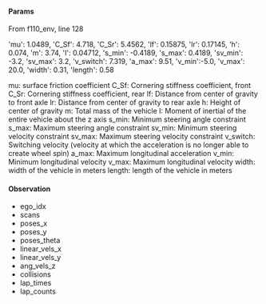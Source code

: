 
#### Params

From f110_env,
line 128

'mu': 1.0489, 
'C_Sf': 4.718, 
'C_Sr': 5.4562, 
'lf': 0.15875, 
'lr': 0.17145, 
'h': 0.074, 
'm': 3.74, 
'I': 0.04712, 
's_min': -0.4189, 
's_max': 0.4189, 
'sv_min': -3.2, 
'sv_max': 3.2, 
'v_switch': 7.319, 
'a_max': 9.51, 
'v_min':-5.0, 
'v_max': 20.0, 
'width': 0.31, 
'length': 0.58

mu: surface friction coefficient
C_Sf: Cornering stiffness coefficient, front
C_Sr: Cornering stiffness coefficient, rear
lf: Distance from center of gravity to front axle
lr: Distance from center of gravity to rear axle
h: Height of center of gravity
m: Total mass of the vehicle
I: Moment of inertial of the entire vehicle about the z axis
s_min: Minimum steering angle constraint
s_max: Maximum steering angle constraint
sv_min: Minimum steering velocity constraint
sv_max: Maximum steering velocity constraint
v_switch: Switching velocity (velocity at which the acceleration is no longer able to create wheel spin)
a_max: Maximum longitudinal acceleration
v_min: Minimum longitudinal velocity
v_max: Maximum longitudinal velocity
width: width of the vehicle in meters
length: length of the vehicle in meters

#### Observation

- ego_idx
- scans
- poses_x
- poses_y
- poses_theta
- linear_vels_x
- linear_vels_y
- ang_vels_z
- collisions
- lap_times
- lap_counts